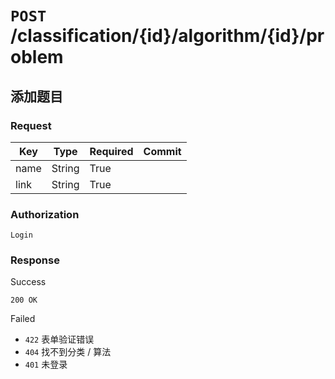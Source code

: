 # `POST` /classification/{id}/algorithm/{id}/problem

## 添加题目

### Request

| Key | Type | Required | Commit |
| --- | --- | --- | --- |
| name | String | True | |
| link | String | True | |

### Authorization

`Login`

### Response

Success

`200 OK`

Failed

- `422` 表单验证错误
- `404` 找不到分类 / 算法
- `401` 未登录
